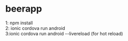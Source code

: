 # beerapp


1: npm install<br>
2: ionic cordova run android<br>
3:ionic cordova run android --livereload (for hot reload)
